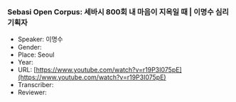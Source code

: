 ### Sebasi Open Corpus: 세바시 800회 내 마음이 지옥일 때 | 이명수 심리기획자

- Speaker: 이명수
- Gender: 
- Place: Seoul
- Year: 
- URL: [https://www.youtube.com/watch?v=r19P3I075pE](https://www.youtube.com/watch?v=r19P3I075pE)
- Transcriber: 
- Reviewer: 


